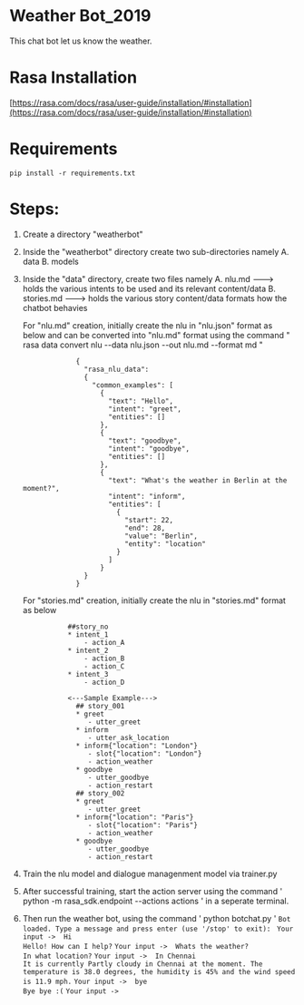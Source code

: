 ﻿# Weather Bot_2019

This chat bot let us know the weather.

# Rasa Installation
[https://rasa.com/docs/rasa/user-guide/installation/#installation](https://rasa.com/docs/rasa/user-guide/installation/#installation)

# Requirements

    pip install -r requirements.txt

# Steps:
1. Create a directory "weatherbot"
2. Inside the "weatherbot" directory create two sub-directories namely
    A. data
    B. models
3. Inside the "data" directory, create two files namely
    A. nlu.md     ---> holds the various intents to be used and its relevant content/data
    B. stories.md ---> holds the various story content/data formats how the chatbot behavies

    For "nlu.md" creation, initially create the nlu in "nlu.json" format as below and can be converted into "nlu.md" format using the command
    " rasa data convert nlu --data nlu.json --out nlu.md --format md "

                    {
                      "rasa_nlu_data":
                      {
                        "common_examples": [
                          {
                            "text": "Hello",
                            "intent": "greet",
                            "entities": []
                          },
                          {
                            "text": "goodbye",
                            "intent": "goodbye",
                            "entities": []
                          },
                          {
                            "text": "What's the weather in Berlin at the moment?",
                            "intent": "inform",
                            "entities": [
                              {
                                "start": 22,
                                "end": 28,
                                "value": "Berlin",
                                "entity": "location"
                              }
                            ]
                          }
                      }
                    }


    For "stories.md" creation, initially create the nlu in "stories.md" format as below
    
                  ##story_no
                  * intent_1
                      - action_A
                  * intent_2
                      - action_B
                      - action_C
                  * intent_3
                      - action_D

                  <---Sample Example--->
                    ## story_001
                    * greet
                       - utter_greet
                    * inform
                       - utter_ask_location
                    * inform{"location": "London"}
                       - slot{"location": "London"}
                       - action_weather
                    * goodbye
                       - utter_goodbye
                       - action_restart
                    ## story_002
                    * greet
                       - utter_greet
                    * inform{"location": "Paris"}
                       - slot{"location": "Paris"}
                       - action_weather
                    * goodbye
                       - utter_goodbye
                       - action_restart

4. Train the nlu model and dialogue managenment model via trainer.py

5. After successful training, start the action server using the command ' python -m rasa_sdk.endpoint --actions actions ' in a seperate terminal.

6. Then run the weather bot, using the command ' python botchat.py ' 
 `Bot loaded. Type a message and press enter (use '/stop' to exit): `
`Your input ->  Hi   `                                                                                                                                                                                        
`Hello! How can I help?`
`Your input ->  Whats the weather?`                                                                                                                                                                           
`In what location?`
`Your input ->  In Chennai  `                                                                                                                                                                                 
`It is currently Partly cloudy in Chennai at the moment. The temperature is 38.0 degrees, the humidity is 45% and the wind speed is 11.9 mph.`
`Your input ->  bye    `                                                                                                                                                                                      
`Bye bye :(`
`Your input -> `
